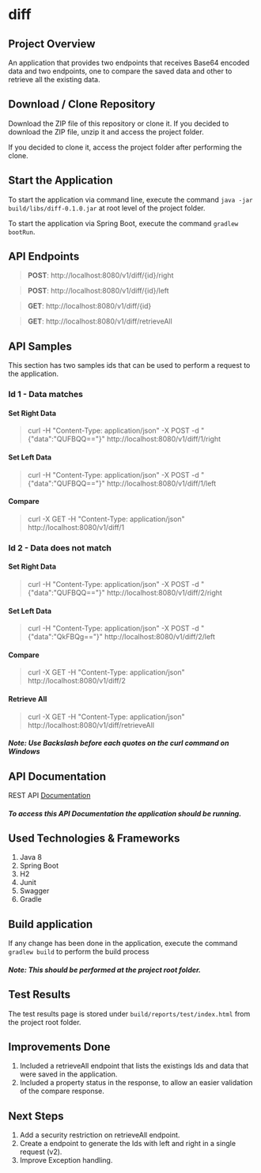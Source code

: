 # diff

## Project Overview
An application that provides two endpoints that receives Base64 encoded data and two endpoints, one to compare the saved data and other to retrieve all the existing data.

## Download / Clone Repository
Download the ZIP file of this repository or clone it.
If you decided to download the ZIP file, unzip it and access the project folder.

If you decided to clone it, access the project folder after performing the clone.

## Start the Application
To start the application via command line, execute the command `java -jar build/libs/diff-0.1.0.jar` at root level of the project folder.

To start the application via Spring Boot, execute the command `gradlew bootRun`.

## API Endpoints

>**POST**:  http://localhost:8080/v1/diff/{id}/right

>**POST**:  http://localhost:8080/v1/diff/{id}/left

>**GET**:   http://localhost:8080/v1/diff/{id}

>**GET**:   http://localhost:8080/v1/diff/retrieveAll

## API Samples
This section has two samples ids that can be used to perform a request to the application.

### Id 1 - Data matches

#### Set Right Data
>curl -H "Content-Type: application/json" -X POST -d "{\"data\":\"QUFBQQ==\"}" http://localhost:8080/v1/diff/1/right

#### Set Left Data
>curl -H "Content-Type: application/json" -X POST -d "{\"data\":\"QUFBQQ==\"}" http://localhost:8080/v1/diff/1/left

#### Compare
>curl -X GET -H "Content-Type: application/json"  http://localhost:8080/v1/diff/1

### Id 2 - Data does not match

#### Set Right Data
>curl -H "Content-Type: application/json" -X POST -d "{\"data\":\"QUFBQQ==\"}" http://localhost:8080/v1/diff/2/right

#### Set Left Data
>curl -H "Content-Type: application/json" -X POST -d "{\"data\":\"QkFBQg==\"}" http://localhost:8080/v1/diff/2/left

#### Compare
>curl -X GET -H "Content-Type: application/json"  http://localhost:8080/v1/diff/2

#### Retrieve All
>curl -X GET -H "Content-Type: application/json"  http://localhost:8080/v1/diff/retrieveAll

##### Note: Use Backslash before each quotes on the curl command on Windows

## API Documentation
REST API [Documentation](http://localhost:8080/swagger-ui.html)
##### To access this API Documentation the application should be running.

## Used Technologies & Frameworks
1. Java 8
2. Spring Boot
3. H2
4. Junit 
5. Swagger
6. Gradle

## Build application
If any change has been done in the application, execute the command `gradlew build` to perform the build process
##### Note: This should be performed at the project root folder.

## Test Results
The test results page is stored under `build/reports/test/index.html` from the project root folder. 

## Improvements Done
1. Included a retrieveAll endpoint that lists the existings Ids and data that were saved in the application.
2. Included a property status in the response, to allow an easier validation of the compare response.

## Next Steps
1. Add a security restriction on retrieveAll endpoint.
2. Create a endpoint to generate the Ids with left and right in a single request (v2).
3. Improve Exception handling.
